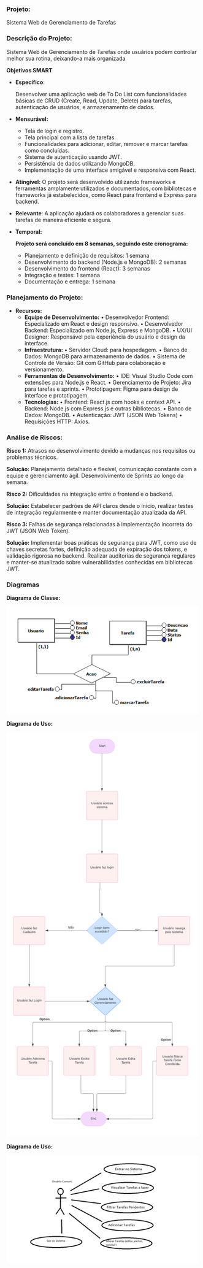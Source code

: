 ### **Projeto:**

Sistema Web de Gerenciamento de Tarefas

### **Descrição do Projeto:**

Sistema Web de Gerenciamento de Tarefas onde usuários podem controlar melhor sua rotina, deixando-a mais organizada

**Objetivos SMART**

- **Específico**:
    
    Desenvolver uma aplicação web de To Do List com funcionalidades básicas de CRUD (Create, Read, Update, Delete) para tarefas, autenticação de usuários, e armazenamento de dados.
    
- **Mensurável:**
   - Tela de login e registro.
   - Tela principal com a lista de tarefas.
   - Funcionalidades para adicionar, editar, remover e   marcar tarefas como concluídas.
   - Sistema de autenticação usando JWT.
   - Persistência de dados utilizando MongoDB.
   - Implementação de uma interface amigável e responsiva com React.
- **Atingível:**
    O projeto será desenvolvido utilizando frameworks e ferramentas amplamente utilizados e
    documentados, com bibliotecas e frameworks já estabelecidos, como React para
    frontend e Express para backend.
- **Relevante**:
    A aplicação ajudará os colaboradores a gerenciar suas tarefas de maneira
    eficiente e segura.
- **Temporal:**
    
    **Projeto será concluído em 8 semanas, seguindo este cronograma:**
    
    - Planejamento e definição de requisitos: 1 semana
    - Desenvolvimento do backend (Node.js e MongoDB): 2 semanas
    - Desenvolvimento do frontend (React): 3 semanas
    - Integração e testes: 1 semana
    - Documentação e entrega: 1 semana

### **Planejamento do Projeto:**
<!-- - **Cronograma:**

| Etapa | Descrição | Tempo Estimado |
| --- | --- | --- |
| Planejamento e definição de requisitos | Levantamento de requisitos, escopo, diagramas, objetivos e recursos | 1 semana |
| Desenvolvimento do backend | Configuração do ambiente, criação de models e controllers, implementação de funcionalidades backend (Node.js e MongoDB) | 2 semanas |
| Desenvolvimento do frontend | Implementação da interface do usuário e funcionalidades frontend (React) | 3 semanas |
| Integração e testes | Integração entre frontend e backend, testes funcionais, correção de bugs | 1 semana |
| Documentação e entrega | Revisão final, documentação técnica e de usuário, preparação para entrega | 1 semana | -->
- **Recursos:**
    - **Equipe de Desenvolvimento:**
    • Desenvolvedor Frontend: Especializado em React e design responsivo.
    • Desenvolvedor Backend: Especializado em Node.js, Express e MongoDB.
    • UX/UI Designer: Responsável pela experiência do usuário e design da interface.
    - **Infraestrutura:**
    • Servidor Cloud: para hospedagem.
    • Banco de Dados: MongoDB para armazenamento de dados.
    • Sistema de Controle de Versão: Git com GitHub para colaboração e versionamento.
    - **Ferramentas de Desenvolvimento:**
    • IDE: Visual Studio Code com extensões para Node.js e React.
    • Gerenciamento de Projeto: Jira para tarefas e sprints.
    • Prototipagem: Figma para design de interface e prototipagem.
    - **Tecnologias:**
    • Frontend: React.js com hooks e context API.
    • Backend: Node.js com Express.js e outras bibliotecas.
    • Banco de Dados: MongoDB.
    • Autenticação: JWT (JSON Web Tokens)
    • Requisições HTTP: Axios.

### **Análise de Riscos:**

**Risco 1:** Atrasos no desenvolvimento devido a mudanças nos requisitos ou problemas técnicos.

**Solução:** Planejamento detalhado e flexível, comunicação constante com a equipe e gerenciamento ágil. Desenvolvimento de Sprints ao longo da semana.

**Risco 2:** Dificuldades na integração entre o frontend e o backend.

**Solução:** Estabelecer padrões de API claros desde o início, realizar testes de integração regularmente e manter documentação atualizada da API.

**Risco 3:** Falhas de segurança relacionadas à implementação incorreta do JWT (JSON Web Token).

**Solução:** Implementar boas práticas de segurança para JWT, como uso de chaves secretas fortes, definição adequada de expiração dos tokens, e validação rigorosa no backend. Realizar auditorias de segurança regulares e manter-se atualizado sobre vulnerabilidades conhecidas em bibliotecas JWT.


### **Diagramas**

**Diagrama de Classe:**

<img src="diagramas/diagramaClasse.png" alt="Diagrama" width="500"/>

**Diagrama de Uso:**

<img src="diagramas/diagramaFluxo.png" alt="Diagrama" width="500"/>

**Diagrama de Uso:**

<img src="diagramas/diagramaUso.png" alt="Diagrama" width="500"/>

